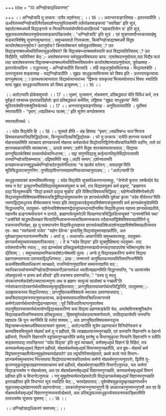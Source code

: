 +++
title = "10 अग्निहोत्राद्यधिकरणम्"

+++
।। अग्निहोत्रादि तु तत्कयर्ायैव तद्दर्शनात्् ।। 16 ।। अवान्तरसङ्गतिमाह - इतरस्यापीति । ऊर्ध्वरेतस्स्वग्निहोत्रादिनैरपेक्ष्यदर्शनादनूर्वरेतसामपि तन्नैरपेक्ष्यशङ्कायां "सर्वापेक्षा' इति सूत्रं, यज्ञादेराश्रमधमर्त्वे विद्याङ्गत्वे च नित्यानित्यसंयोगविरोधपरहिारार्थं "सहकारित्वेन च' इति सूत्रं, सुकृतफलाश्लेषादननुष्ठेयत्वशङ्कापरिहारार्थम्् "अग्निहोत्रादि' इति सूत्रं । एवं सूत्राणामपौनरुकत्यावहेषु शङ्काविशेषेषु सूत्राणामुत्थानात्् समुच्चयवादो निरवकाशः, किमग्निहोत्राद्याश्रमधर्मो विदुषः कार्याश्लेषादननुष्ठेयः? उतानुष्ठेयः? किमश्लेषवचनं सर्वसुकृतविषयम््? उत विद्याङ्गाश्रमधर्मव्यतिरिक्त्तसुकृतविषयं? किं विद्वत्संबन्ध्याश्रमवर्मस्यापि फलं विद्याव्यतिरिक्त्तम््? उत विद्यैवेति, व्यतिरिक्त्तं चेत््- अश्लेषवचनस्य सर्वसुकृतविषयतया कायर्ाश्लेषादननुष्ठेयता,यदा विद्यैव फलं तदा चाश्लेषवचनस्य विद्वत्सम्बन्ध्याश्रमधर्मव्यतिरिक्त्तविषयत्वेन कार्याश्लेषाभावादनुष्ठेयता, पूर्वपक्षमाह - इतरस्येत्यादिना । राद्धान्तस्तु - अग्निहोत्रादीति त्वित्यादि । तर्हि सकृदनुष्ठेयमित्यत्राह - विद्यायाश्चेति । उत्तरसूत्रस्य शङ्कामाह - यद्यग्निहोत्रादीति । सुहृदः साधुकृत्यामित्यस्य को विषय इति - उत्तरपापकृत्यायाः प्रागभुक्फल्व््ा प्रारब्धफल्वाभावातः विद्यार्थत्वाभावाच्च "द्विषन्तः पापकृत्या'मित्यस्योत्तराधं विषयः स्यादिति मत्वा सुहृदः साधुकृत्यामित्यस्य को विषय इत्युक्त्तम्् ।। 16 ।।

।। अतोऽन्यापि ह्येकेषामुभयोः ।। 17 ।। भुक्त्तं, भुज्यमानं, भोक्ष्यमाणं, प्रतिबद्धफलं चेति विविधं कर्म, तत्र पूर्वकृतं पश्चाच्च वृष्ट्यन्नादिहोतोः कृतं प्रतिबद्धफलं कर्मस्ति, तद्विषया "सुहृदः साधुकृत्या' मिति श्रुतिरश्लेषविनाशश्रुतिश्चेत्यर्थः ।। 17 ।। अनन्तरसूत्रसङ्गतिमाह - अनुष्ठितस्यापीति । पूर्वोक्त्तं स्मारयतीति - "पृथग््ध्यप्रतिबन्धः फलम््' इति सूत्रेण कण्ठोक्त्तमत्र

स्मारयतीत्यर्थः ।

।। यदेव विद्ययेति हि ।। 18 ।। सूच्यते हीति - अंह हिशब्दः "पृथग््ध्यप्रतिबन्धः फल'मित्यत्र हिशब्दवन्नापपत्तिप्रसिद्धिद्योतकः, किन्तूपपादितप्रसिद्धिद्योतकः । परे तु तत्कायर्ायेति ज्ञानस्य यत्कार्यं मोक्षस्तदर्थमिति व्याख्याय ज्ञानकायर्स्य मोक्षस्य कर्मकार्यत्वं विद्योत्पत्तिद्विारेणेत्यौपचारिकमिति वदन्ति, ततो वरं ज्ञानाख्यकार्यायेति व्याख्यानम््, उत्पन्ने सम्यग््दर्शने विदुषः शास्त्रवश्यत्वाभावात्् विद्यायाः प्रागनुष्ठितर्कविषयं तत्कार्यार्थत्वाभिधानम्् । यद्वा सगुणविद्यासु कर्तृत्वानतिवृत्तेर्विद्योत्पत्तावपि तस्याग्निहोत्रादिसम्भवात्् दद्विषयमिति चाहु।,तदपि सम्यग््दर्शनवतामपि प्रत्यहमन्तःकरणशुद्धयर्थमग्निहोत्रादेरनुवर्तनीयतायाः "स खल्वेवं वर्तयन्् यावदायुष'मिति श्रुतिसिद्धत्वात्सगुणनिगर्ुणविद्याविभागस्याप्रामाणिकत्वाच्चानुपपन्नम्् । "अतोऽन्यापी'ति

साधुकृत्यावाक्यं काम्यविषयमित्याहुः । यदेव विद्ययेति सूत्रमधिकरणान्तरमाहुः, "तेनोभौ कुरुतः यश्चैतदेवं वेद यश्च न वेद' इत्युदनगीथादिविद्यासंयुक्त्तमसंयुक्त्तं च कर्म, तत्र विद्यासंयुक्त्तं कर्म प्रकृष्टं, "ब्राह्मणाय दद्या'दित्युक्त्तत्व्रेपि "विद्यां व्रतवते दद्यान्न मूर्खाय' इति विशिष्टविषयत्वसिद्धिवद्् यज्ञेनेत्यविशेषेणोक्त्तेऽपि विद्यासंयुक्त्तविशिष्यकर्मविषयत्वसिद्धेर्विद्यासंयुक्त्तकर्मण एव ज्ञानार्थत्वमिति पूर्वपक्षं कृत्वा "तदेव वीर्यवत्तर'मिति नवणाद्विद्यावधुरस्य वीर्यवत्त्वमात्रं गम्यत इति तावदुपकारहेतुत्वादविशेषणासंयुक्त्तमपि कर्म ज्ञानार्थमनुष्ठेयमिति सिद्धान्तयन्ति, तदयुक्त्तं- यज्ञेनेत्यविशेषश्रवणाद्वेदानुवचनदानादीनामिव विद्याविधुरस्य यज्ञस्य ज्ञानार्थत्वप्रतीतेः, यज्ञस्यैव ह्यङ्गाश्रयोपासनं न दानादेः, ब्राह्मणायेत्युक्त्तेऽपि विलक्षणपात्रसिद्धिवदित्यप्युक्त्तं "दानमश्रोत्रिये यथा' "अश्रोत्रिये श्राद्धमधीतमव्रत'मित्यादिनिेधवचनान्तरवासितमनस्कस्य तदैकार्थ्याद्विशेषविषयत्वप्रतीतिर्न तु वचनान्तरनिरपेक्षा, इह तु वाक्यान्तरेण विद्याविधुरयज्ञस्य ज्ञानार्थत्वप्रतिषेधादर्शनाद्यज्ञविशेषविषयप्रतीत्यभाव एव- यथा "स्वर्गकामो यजेत' "यज्ञेन देवेभ्यः' इत्यादिषु विद्यासंयुक्त्तयज्ञाप्रतीतिः, अतः पूर्वपक्षानुत्थानादनारम्भणीयतैव । अपरे तु । तत्कार्याय-अपवर्गायेति समुच्चयपरमाहुः, तदयुक्त्तं- ज्ञानकर्मसमुच्चयस्याप्रामारिकत्वात्् । ते च "यदेव विद्यया' इति सूत्रमुपैक्षिषतए तदयुक्त्तं- तदा परोक्त्तयोजनैव स्यात््, तदा ह्यानर्थक्यं प्रतिबद्धकर्मद्योतनरूपप्रयोजनसद्गावादपरेषां मतिमान्द्यमेव तेन द्येतितम्् । समुच्चयाप्रामाणिकत्वदोषोऽन्येषामपि तुल्यः । अन्ये तु विद्यासहकारिणां कर्मणां विद्यया प्रहाणसम्भावनाया एवाभावाद्विद्यधिगमात्् प्राक्् जन्मान्तरे चानुष्ठितकाम्यव्यतिरिक्त्तनित्यनैमिति ककर्मविषयमिदमधिकरणं व्याचक्षते, राजनियोगानुष्ठायिनां सम्माननाप्राप्ति वत्् स्वाधिकारार्थानामप्यग्निहोत्रादीनामपवर्गोऽवान्तरफलं भवतीत्यप्रहाणमिति सिद्धान्तयन्ति, "य आत्मानमेव लोकमुपास्ते न हास्य कर्म क्षीयते' इति वचनमत्र प्रमाणयन्ति,े "यस्य तु स्वलु संस्काराणामेकदेशोऽप्यष्टावात्मगुणा अथ स ब्रह्मणः सायुज्यं सालोक्यं च गच्छती'ति गर्भसंस्काररदेरपवर्गार्थत्वविषयस्मृत्युपवृंहितत्वात्् प्रागनुष्ठितस्यापवर्गार्थत्वसिद्धिरिति, तदयुक्त्तम््- उदाहृतवचनस्य विद्याधिगमात्् प्रागनुष्ठितकर्मविषयत्वे स्वरसतः प्रामाण्याभावात्् कथंचिदापाद्यमानस्यानुपपन्नत्वाच्च, कर्तृत्वममताफलविषयत्रिवधित्यागाभावे कर्मणोऽपवर्गार्थत्वायोगाद्वेदान्तज्ञानात्् पूर्वं त्रिविधपरित्यागानुपपत्तेश्च तदानुष्ठितस्यापवर्गार्थत्वायोगाद्विद्यासहकारिणां कथं विद्यया प्रहाणशङ्केति चेन्न, अश्लेषविनाशश्रुतिबलेन विद्यासहकारित्वनिश्चयस्य प्रतिबद्धत्वात्् द्विषयश्रुतेरर्थवादत्वाश्रयणोपपत्तेः, परविद्याकार्यमपि जनयन्ति यज्ञादयः किं पुनः स्वर्गमिति हि स्तोतं शक्यम््, अतः प्रागनुष्ठितविषयत्वमनादृत्य विद्वत्सम्बन्ध्याश्रमधर्मविषयत्वाश्रयणं युक्त्तम््, अतोऽन्यापीति सूत्रेण प्रहाणवचनं विनियोगेवचनं च काम्यविषयमित्युक्त्ते मोक्षार्थं कर्म तु न प्रहीयते, किं त्वाब्रह्मलयात्तमनुगच्छति, एवं काम्यानि विज्ञानानि च देहान्ते प्रहीयन्ते, नित्यानि विज्ञानानि वद्वांसमनुगच्छन्तीति कर्मसु ज्ञानेषु च विभागमुकृत्वा नित्यानि विज्ञानानि न स्तीति शङ्कामापाद्य तत्परिहारपरं "यदेव विद्यया' इति सूत्रं व्याचक्षते, कर्मसमृध्द्यर्थं विज्ञानं हि विहितं, तत्र काम्यकर्मसमृध्द्यथर्ं विज्ञानं प्रहीयते, मोक्षार्थकर्मसमृध्द्यर्थं विमानमनुगच्छतीति, अत्र व्रूमः- मोक्षार्थं कर्म विद्वांसमनुगच्छतीत्येतन्मुमुक्षोश्चरमदेहपाते? उत तद्वयतिरिक्त्तदेहपाते, प्रथमे कल्पे नायं विभागः- ज्ञानकर्मसमुच्चयस्य निरस्ततया विद्योत्पादनमात्रचरितार्थस्य कर्मणो मोक्षार्थमनुगत्यनुपपत्तेः, द्वितीये तु- कृत्स्नसुकृतदुष्कृतप्रहाणाभावात्काम्यं कर्म प्रहीयते, मोक्षार्थमनुगच्छतीति विभागोऽनुपपन्नः, यतः कर्मणां विद्याङ्गत्वमेव न मोक्षार्थत्वम्, अत एव मोक्षार्थकमर्समृध्द्यर्थं विज्ञानमनुगच्छति, काम्यकर्मसमृध्द्यर्थं विमानं प्रहीयत इति च विभागोऽनुपपन्नः । ननु मुमुक्षोश्चरमेतरदेहपातेऽपि विद्याङ्गकर्मसमृध्द्यर्थं विज्ञानमनुगच्छति इतरत्प्रहीयत इति विभागपरं सूत्रं स्यादिति चेत््, चरमदेहपातात्् पूर्वमशेषसुकृतदुष्कृतप्रहाणाभावेन सुकृतसमृध्द्यर्थज्ञानस्यापि प्रहाणायोगात्् उपकार्यानुगमाननुगमानुगुणौ हि उपकारकानुगमाननुगामौ अत एव हि मोक्षाथर्कर्मसमृध्द्यर्थं विज्ञानानुगमस्त्वयोत्प्रेक्ष्यते, अतः प्रतिबद्धफलसाधुकृत्योपपादनमाकाङ्क्षितमिति तत्परत्वमेव सूत्रस्य युक्त्तम्् ।। 18 ।।

।। अग्निहोत्राद्यधिकरणं समाप्तम्् ।।

